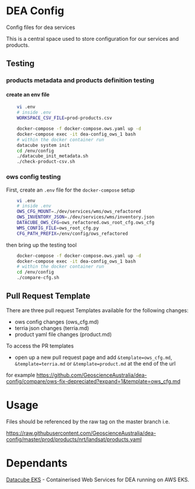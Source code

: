 # DEA Config
Config files for dea services

This is a central space used to store configuration for our services and products.

## Testing

### products metadata and products definition testing

#### create an env file
```bash
    vi .env
    # inside .env
    WORKSPACE_CSV_FILE=prod-products.csv
```

```bash
    docker-compose -f docker-compose.ows.yaml up -d
    docker-compose exec -it dea-config_ows_1 bash
    # within the docker container run
    datacube system init
    cd /env/config
    ./datacube_init_metadata.sh
    ./check-product-csv.sh
```

### ows config testing
First, create an `.env` file for the `docker-compose` setup
```bash
    vi .env
    # inside .env
    OWS_CFG_MOUNT=./dev/services/wms/ows_refactored
    OWS_INVENTORY_JSON=./dev/services/wms/inventory.json
    DATACUBE_OWS_CFG=ows_refactored.ows_root_cfg.ows_cfg
    WMS_CONFIG_FILE=ows_root_cfg.py
    CFG_PATH_PREFIX=/env/config/ows_refactored
```
then bring up the testing tool
```bash
    docker-compose -f docker-compose.ows.yaml up -d
    docker-compose exec -it dea-config_ows_1 bash
    # within the docker container run
    cd /env/config
    ./compare-cfg.sh
```

## Pull Request Template
There are three pull request Templates available for the following changes:
- ows config changes (ows_cfg.md)
- terria json changes (terria.md)
- product yaml file changes (product.md)

To access the PR templates
- open up a new pull request page and add `&template=ows_cfg.md`, `&template=terria.md` or `&template=product.md` at the end of the url

for example https://github.com/GeoscienceAustralia/dea-config/compare/ows-fix-depreciated?expand=1&template=ows_cfg.md
# Usage
Files should be referenced by the raw tag on the master branch i.e.


https://raw.githubusercontent.com/GeoscienceAustralia/dea-config/master/prod/products/nrt/landsat/products.yaml

# Dependants

[Datacube EKS](https://github.com/opendatacube/datacube-k8s-eks) - Containerised Web Services for DEA running on
AWS EKS.

